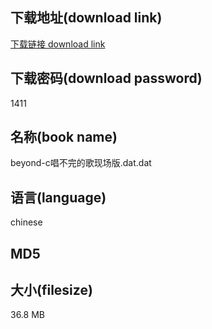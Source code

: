 ## 下载地址(download link)
[下载链接 download link](https://voluble-croquembouche-d321dc.netlify.app/?s=beyond-c%E5%94%B1%E4%B8%8D%E5%AE%8C%E7%9A%84%E6%AD%8C%E7%8E%B0%E5%9C%BA%E7%89%88.dat)

## 下载密码(download password)
1411

## 名称(book name)
beyond-c唱不完的歌现场版.dat.dat

## 语言(language)
chinese

## MD5


## 大小(filesize)
36.8 MB
